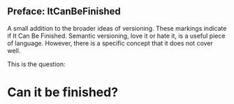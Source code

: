 ## Preface: ItCanBeFinished
A small addition to the broader ideas of versioning. These markings indicate if It Can Be Finished. Semantic versioning, love it or hate it, is a useful piece of language. However, there is a specific
concept that it does not cover well.   
  
This is the question:
   
# Can it be finished?
